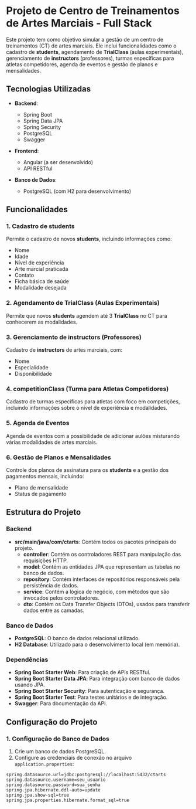 # Projeto de Centro de Treinamentos de Artes Marciais - Full Stack

Este projeto tem como objetivo simular a gestão de um centro de treinamentos (CT) de artes marciais. Ele inclui funcionalidades como o cadastro de **students**, agendamento de **TrialClass** (aulas experimentais), gerenciamento de **instructors** (professores), turmas específicas para atletas competidores, agenda de eventos e gestão de planos e mensalidades.

## Tecnologias Utilizadas

- **Backend**:
  - Spring Boot
  - Spring Data JPA
  - Spring Security
  - PostgreSQL
  - Swagger

- **Frontend**:
  - Angular (a ser desenvolvido)
  - API RESTful

- **Banco de Dados**:
  - PostgreSQL (com H2 para desenvolvimento)

## Funcionalidades

### 1. Cadastro de **students**
Permite o cadastro de novos **students**, incluindo informações como:
- Nome
- Idade
- Nível de experiência
- Arte marcial praticada
- Contato
- Ficha básica de saúde
- Modalidade desejada

### 2. Agendamento de **TrialClass** (Aulas Experimentais)
Permite que novos **students** agendem até 3 **TrialClass** no CT para conhecerem as modalidades.

### 3. Gerenciamento de **instructors** (Professores)
Cadastro de **instructors** de artes marciais, com:
- Nome
- Especialidade
- Disponibilidade

### 4. **competitionClass** (Turma para Atletas Competidores)
Cadastro de turmas específicas para atletas com foco em competições, incluindo informações sobre o nível de experiência e modalidades.

### 5. Agenda de Eventos
Agenda de eventos com a possibilidade de adicionar aulões misturando várias modalidades de artes marciais.

### 6. Gestão de Planos e Mensalidades
Controle dos planos de assinatura para os **students** e a gestão dos pagamentos mensais, incluindo:
- Plano de mensalidade
- Status de pagamento

## Estrutura do Projeto

### Backend

- **src/main/java/com/ctarts**: Contém todos os pacotes principais do projeto.
  - **controller**: Contém os controladores REST para manipulação das requisições HTTP.
  - **model**: Contém as entidades JPA que representam as tabelas no banco de dados.
  - **repository**: Contém interfaces de repositórios responsáveis pela persistência de dados.
  - **service**: Contém a lógica de negócio, com métodos que são invocados pelos controladores.
  - **dto**: Contém os Data Transfer Objects (DTOs), usados para transferir dados entre as camadas.

### Banco de Dados

- **PostgreSQL**: O banco de dados relacional utilizado.
- **H2 Database**: Utilizado para o desenvolvimento local (em memória).
  
### Dependências

- **Spring Boot Starter Web**: Para criação de APIs RESTful.
- **Spring Boot Starter Data JPA**: Para integração com banco de dados usando JPA.
- **Spring Boot Starter Security**: Para autenticação e segurança.
- **Spring Boot Starter Test**: Para testes unitários e de integração.
- **Swagger**: Para documentação da API.

## Configuração do Projeto

### 1. Configuração do Banco de Dados

1. Crie um banco de dados PostgreSQL.
2. Configure as credenciais de conexão no arquivo `application.properties`:

```properties
spring.datasource.url=jdbc:postgresql://localhost:5432/ctarts
spring.datasource.username=seu_usuario
spring.datasource.password=sua_senha
spring.jpa.hibernate.ddl-auto=update
spring.jpa.show-sql=true
spring.jpa.properties.hibernate.format_sql=true

